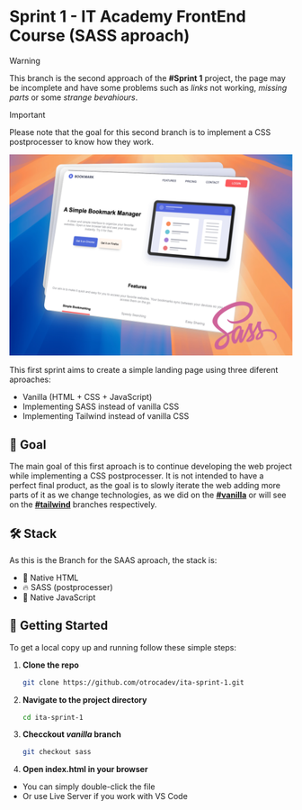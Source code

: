 # Sprint 1 - IT Academy FrontEnd Course (SASS aproach)

> [!WARNING]
> This branch is the second approach of the **#Sprint 1** project, the page may be incomplete and have some problems such as *links* not working, *missing parts* or some *strange bevahiours*.

> [!IMPORTANT]
> Please note that the goal for this second branch is to implement a CSS postprocesser to know how they work.

![SASS aproach](assets/img/screenshoot-sass.png)

This first sprint aims to create a simple landing page using three diferent aproaches:
- Vanilla (HTML + CSS + JavaScript)
- Implementing SASS instead of vanilla CSS
- Implementing Tailwind instead of vanilla CSS

## 🎯 Goal

The main goal of this first aproach is to continue developing the web project while implementing a CSS postprocesser. It is not intended to have a perfect final product, as the goal is to slowly iterate the web adding more parts of it as we change technologies, as we did on the **[#vanilla](https://github.com/otrocadev/ita-sprint-1/tree/vanilla)** or will see on the **[#tailwind](https://github.com/otrocadev/ita-sprint-1/tree/dev)** branches respectively.

## 🛠️ Stack

As this is the Branch for the SAAS aproach, the stack is:

- 📝 Native HTML
- 🔥 SASS (postprocesser)
- 💚 Native JavaScript

## 🚀 Getting Started

To get a local copy up and running follow these simple steps:

1. **Clone the repo**
   ```bash
   git clone https://github.com/otrocadev/ita-sprint-1.git
   ```
2. **Navigate to the project directory**
   ```bash
   cd ita-sprint-1
   ```
3. **Checckout *vanilla* branch**
   ```bash
   git checkout sass
   ```
4.	**Open index.html in your browser**
-	You can simply double-click the file
-	Or use Live Server if you work with VS Code

